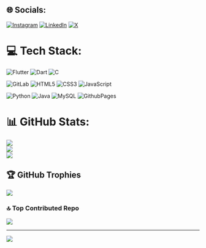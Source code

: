 
## 🌐 Socials:
[![Instagram](https://img.shields.io/badge/Instagram-%23E4405F.svg?logo=Instagram&logoColor=white)](https://instagram.com/ganeshrawool_18) [![LinkedIn](https://img.shields.io/badge/LinkedIn-%230077B5.svg?logo=linkedin&logoColor=white)](https://www.linkedin.com/in/ganesh-rawool-4287932a9/) [![X](https://img.shields.io/badge/X-black.svg?logo=X&logoColor=white)](https://x.com/@ganeshrawool07) 

# 💻 Tech Stack:
![Flutter](https://img.shields.io/badge/Flutter-%2302569B.svg?style=flat&logo=flutter&logoColor=white) 
![Dart](https://img.shields.io/badge/Dart-%230175C2.svg?style=flat&logo=dart&logoColor=white) 
![C](https://img.shields.io/badge/c-%2300599C.svg?style=flat&logo=c&logoColor=white) 

![GitLab](https://img.shields.io/badge/GitLab-%23181717.svg?style=flat&logo=gitlab&logoColor=white) 
![HTML5](https://img.shields.io/badge/html5-%23E34F26.svg?style=flat&logo=html5&logoColor=white) 
![CSS3](https://img.shields.io/badge/css3-%231572B6.svg?style=flat&logo=css3&logoColor=white) 
![JavaScript](https://img.shields.io/badge/javascript-%23323330.svg?style=flat&logo=javascript&logoColor=%23F7DF1E) 

![Python](https://img.shields.io/badge/python-3670A0?style=flat&logo=python&logoColor=ffdd54) 
![Java](https://img.shields.io/badge/java-%23ED8B00.svg?style=flat&logo=openjdk&logoColor=white) 
![MySQL](https://img.shields.io/badge/mysql-%2300000f.svg?style=flat&logo=mysql&logoColor=white) 
![GithubPages](https://img.shields.io/badge/github%20pages-121013?style=flat&logo=github&logoColor=white)

# 📊 GitHub Stats:
![](https://github-readme-stats.vercel.app/api?username=GaneshRawool18&theme=blue-green&hide_border=false&include_all_commits=false&count_private=false)<br/>
![](https://github-readme-streak-stats.herokuapp.com/?user=GaneshRawool18&theme=blue-green&hide_border=false)<br/>
![](https://github-readme-stats.vercel.app/api/top-langs/?username=GaneshRawool18&theme=blue-green&hide_border=false&include_all_commits=false&count_private=false&layout=compact)

## 🏆 GitHub Trophies
![](https://github-profile-trophy.vercel.app/?username=GaneshRawool18&theme=discord&no-frame=false&no-bg=true&margin-w=4)

### 🔝 Top Contributed Repo
![](https://github-contributor-stats.vercel.app/api?username=GaneshRawool18&limit=5&theme=algolia&combine_all_yearly_contributions=true)

---
[![](https://visitcount.itsvg.in/api?id=GaneshRawool18&icon=0&color=0)](https://visitcount.itsvg.in)

<!-- Proudly created with GPRM ( https://gprm.itsvg.in ) -->
